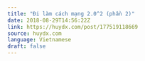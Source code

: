 ```yaml
---
title: "Đi làm cách mạng 2.0^2 (phần 2)"
date: 2018-08-29T14:56:22Z
link: https://huydx.com/post/177519118669
source: huydx.com
language: Vietnamese
draft: false
---
```

